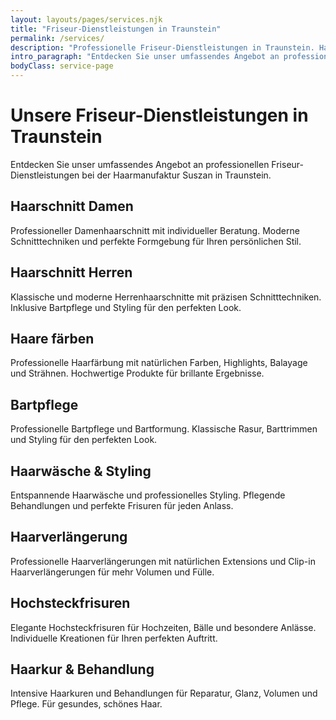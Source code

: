 ```yaml
---
layout: layouts/pages/services.njk
title: "Friseur-Dienstleistungen in Traunstein"
permalink: /services/
description: "Professionelle Friseur-Dienstleistungen in Traunstein. Haarschnitt, Färben, Styling, Bartpflege und mehr bei der Haarmanufaktur Suszan."
intro_paragraph: "Entdecken Sie unser umfassendes Angebot an professionellen Friseur-Dienstleistungen in Traunstein. Von klassischen Haarschnitten bis zu modernen Färbetechniken – wir bieten Ihnen alles, was Sie für Ihren perfekten Look benötigen."
bodyClass: service-page
---
```


# Unsere Friseur-Dienstleistungen in Traunstein

Entdecken Sie unser umfassendes Angebot an professionellen Friseur-Dienstleistungen bei der Haarmanufaktur Suszan in Traunstein.
    
## Haarschnitt Damen
Professioneller Damenhaarschnitt mit individueller Beratung. Moderne Schnitttechniken und perfekte Formgebung für Ihren persönlichen Stil.

## Haarschnitt Herren
Klassische und moderne Herrenhaarschnitte mit präzisen Schnitttechniken. Inklusive Bartpflege und Styling für den perfekten Look.

## Haare färben
Professionelle Haarfärbung mit natürlichen Farben, Highlights, Balayage und Strähnen. Hochwertige Produkte für brillante Ergebnisse.

## Bartpflege
Professionelle Bartpflege und Bartformung. Klassische Rasur, Barttrimmen und Styling für den perfekten Look.

## Haarwäsche & Styling
Entspannende Haarwäsche und professionelles Styling. Pflegende Behandlungen und perfekte Frisuren für jeden Anlass.

## Haarverlängerung
Professionelle Haarverlängerungen mit natürlichen Extensions und Clip-in Haarverlängerungen für mehr Volumen und Fülle.

## Hochsteckfrisuren
Elegante Hochsteckfrisuren für Hochzeiten, Bälle und besondere Anlässe. Individuelle Kreationen für Ihren perfekten Auftritt.

## Haarkur & Behandlung
Intensive Haarkuren und Behandlungen für Reparatur, Glanz, Volumen und Pflege. Für gesundes, schönes Haar.